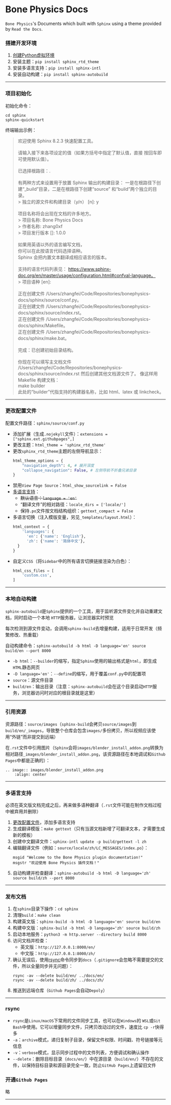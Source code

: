 # Bone Physics Docs
`Bone Physics`'s Documents which built with `Sphinx` using a theme provided by `Read the Docs`.

### 搭建开发环境
1. [创建Python虚拟环境](https://github.com/zhang0xf/collection/blob/main/readme/vscode.md#创建Python虚拟环境)
2. 安装主题：`pip install sphinx_rtd_theme`
3. 安装多语言支持：`pip install sphinx-intl`
4. 安装自动构建：`pip install sphinx-autobuild`
---

### 项目初始化
初始化命令：
```shell
cd sphinx
sphinx-quickstart
```
终端输出示例：
>欢迎使用 Sphinx 8.2.3 快速配置工具。<br><br>
请输入接下来各项设定的值（如果方括号中指定了默认值，直接
按回车即可使用默认值）。<br><br>
已选择根路径：.<br><br>
有两种方式来设置用于放置 Sphinx 输出的构建目录：
一是在根路径下创建“_build”目录，二是在根路径下创建“source”
和“build”两个独立的目录。<br>
\> 独立的源文件和构建目录（y/n） [n]: y<br><br>
项目名称将会出现在文档的许多地方。<br>
\> 项目名称: Bone Physics Docs<br>
\> 作者名称: zhang0xf<br>
\> 项目发行版本 []: 1.0.0<br><br>
如果用英语以外的语言编写文档，<br>
你可以在此按语言代码选择语种。<br>
Sphinx 会把内置文本翻译成相应语言的版本。<br><br>
支持的语言代码列表见：
https://www.sphinx-doc.org/en/master/usage/configuration.html#confval-language。<br>
\> 项目语种 [en]: <br><br>
正在创建文件 /Users/zhangfei/Code/Repositories/bonephysics-docs/sphinx/source/conf.py。<br>
正在创建文件 /Users/zhangfei/Code/Repositories/bonephysics-docs/sphinx/source/index.rst。<br>
正在创建文件 /Users/zhangfei/Code/Repositories/bonephysics-docs/sphinx/Makefile。<br>
正在创建文件 /Users/zhangfei/Code/Repositories/bonephysics-docs/sphinx/make.bat。<br><br>
完成：已创建初始目录结构。<br><br>
你现在可以填写主文档文件 /Users/zhangfei/Code/Repositories/bonephysics-docs/sphinx/source/index.rst 然后创建其他文档源文件了。 像这样用 Makefile 构建文档：<br>
  make builder<br>
此处的“builder”代指支持的构建器名称，比如 html、latex 或 linkcheck。

---

### 更改配置文件
配置文件路径：`sphinx/source/conf.py`<br>
* 添加扩展（生成`.nojekyll`文件）：`extensions = ["sphinx.ext.githubpages",]`
* 更改主题：`html_theme = 'sphinx_rtd_theme'`
* 更改`sphinx_rtd_theme`主题的左侧导航显示：
  ```python
  html_theme_options = {
      "navigation_depth": 4, # 展开深度
      "collapse_navigation": False, # 左侧导航不折叠兄弟目录
  }
  ```
* 禁用`View Page Source`：`html_show_sourcelink = False`
* [多语言支持](#多语言支持)：
  * ~~默认语言：`language = 'en'`~~
  * “翻译文件”的相对路径：`locale_dirs = ['locale/']`
  * 保持`.po`文件按文档结构组织：`gettext_compact = False`
* 多语言切换（注入模版变量，另见`_templates/layout.html`）：
  ```python
  html_context = {
      'languages': {
        'en': {'name': 'English'},
        'zh': {'name': '简体中文'},
    }
  }
  ```
* 自定义`CSS`（将`Sidebar`中的所有语言切换链接渲染为白色）：
  ```python
  html_css_files = [
      'custom.css',
  ]
  ```
---

### 本地自动构建
`sphinx-autobuild`是`Sphinx`提供的一个工具，用于监听源文件变化并自动重建文档，同时启动一个本地 `HTTP`服务器，让浏览器实时预览

每次检测到源文件变动，会调用`sphinx-build`去增量构建，适用于日常开发（频繁修改、热重载）

自动构建命令：`sphinx-autobuild -b html -D language='en' source build/en --port 8000`
* `-b html`：`--builder`的缩写，指定`Sphinx`使用的输出格式是`html`，即生成`HTML`静态网页
* `-D language='en'`：`--define`的缩写，用于覆盖`conf.py`中的配置项
* `source`：源文件目录
* `build/en`：输出目录（注意：`sphinx-autobuild`会在这个目录启动`HTTP`服务，浏览器访问时对应的根目录就是这里）
---

### 引用资源
资源路径：`source/images`（`sphinx-build`会拷贝`source/images`到`build/en/_images`，导致整个仓库会包含`images/`多份拷贝，所以视频应该使用“外链”而非提交到远端）

在`.rst`文件中引用图片（`Sphinx`会将`images/blender_install_addon.png`转换为相对路径`_images/blender_install_addon.png`，该资源路径在本地调试和`Github Pages`中都是正确的）：
```
.. image:: images/blender_install_addon.png
	:align: center
```
---

### 多语言支持
必须在英文版文档完成之后，再来做多语种翻译（`.rst`文件可能在制作文档过程中被弃用并删除）
1. [更改配置文件](#更改配置文件)，添加多语言支持
2. 生成翻译模版：`make gettext`（只有当源文档新增了可翻译文本，才需要生成新的模板）
3. 创建中文翻译文件：`sphinx-intl update -p build/gettext -l zh`
4. 编辑翻译文件（例如：`source/locale/zh/LC_MESSAGES/index.po`）：
   ```
   msgid "Welcome to the Bone Physics plugin documentation!"
   msgstr "欢迎使用 Bone Physics 插件文档！"
   ```
5. 自动构建并检查翻译：`sphinx-autobuild -b html -D language='zh' source build/zh --port 8000`
---

### 发布文档
1. 在`sphinx`目录下操作：`cd sphinx`
2. 清理`build`：`make clean`
3. 构建英文版：`sphinx-build -b html -D language='en' source build/en`
4. 构建中文版：`sphinx-build -b html -D language='zh' source build/zh`
5. 启动本地服务：`python3 -m http.server --directory build 8000`
6. 访问文档并检查：
   * 英文版：`http://127.0.0.1:8000/en/`
   * 中文版：`http://127.0.0.1:8000/zh/`
7. 确认无误后，使用[rsync](#rsync)命令同步到`docs`（`.gitignore`会忽略不需要提交的文件，所以全量同步并无问题）：
   ```shell
   rsync -av --delete build/en/ ../docs/en/
   rsync -av --delete build/zh/ ../docs/zh/
   ```
8. 推送到远端仓库（`Github Pages`会自动`Depoly`）
---

### rsync
* `rsync`是`Linux/macOS`下常用的文件同步工具，也可以在`Windows`的 `WSL`或`Git Bash`中使用。它可以增量同步文件，只拷贝改动过的文件，速度比 `cp -r`快得多
* `-a`：`archive`模式，递归复制子目录，保留文件权限、时间戳、符号链接等元信息
* `-v`：`verbose`模式，显示同步过程中的文件列表，方便调试和确认操作
* `--delete`：删除目标目录（`docs/en/`）中在源目录（`build/en/`）不存在的文件，以保持目标目录和源目录完全一致，防止`GitHub Pages`上遗留旧文件

### 开通`Github Pages`
略

---